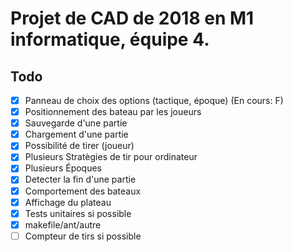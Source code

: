 # Projet de CAD de 2018 en M1 informatique, équipe 4.

## Todo

- [x] Panneau de choix des options (tactique, époque) (En cours: F)
- [x] Positionnement des bateau par les joueurs
- [x] Sauvegarde d'une partie
- [x] Chargement d'une partie
- [x] Possibilité de tirer (joueur)
- [x] Plusieurs Stratègies de tir pour ordinateur
- [x] Plusieurs Époques
- [x] Detecter la fin d'une partie
- [x] Comportement des bateaux
- [x] Affichage du plateau
- [x] Tests unitaires si possible
- [x] makefile/ant/autre
- [ ] Compteur de tirs si possible
